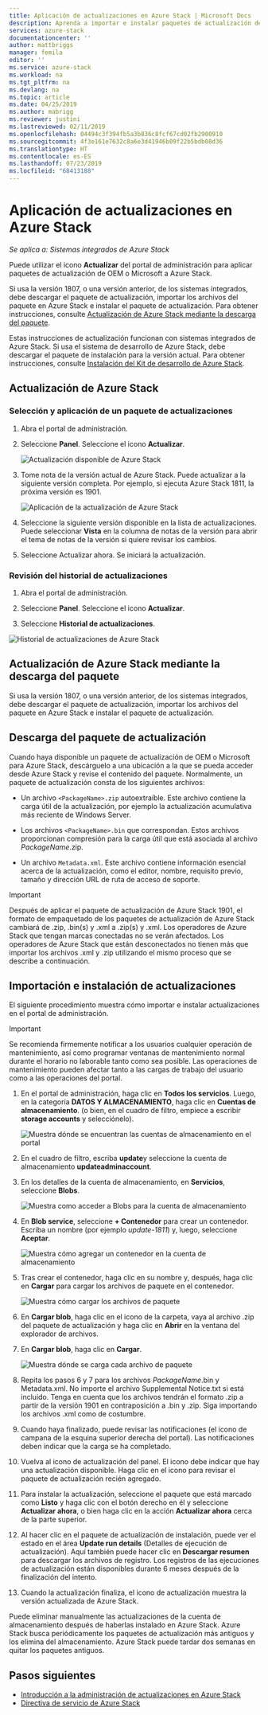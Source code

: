 ```yaml
---
title: Aplicación de actualizaciones en Azure Stack | Microsoft Docs
description: Aprenda a importar e instalar paquetes de actualización de Microsoft para un sistema integrado de Azure Stack.
services: azure-stack
documentationcenter: ''
author: mattbriggs
manager: femila
editor: ''
ms.service: azure-stack
ms.workload: na
ms.tgt_pltfrm: na
ms.devlang: na
ms.topic: article
ms.date: 04/25/2019
ms.author: mabrigg
ms.reviewer: justini
ms.lastreviewed: 02/11/2019
ms.openlocfilehash: 04494c3f394fb5a3b836c8fcf67cd02fb2900910
ms.sourcegitcommit: 4f3e161e7632c8a6e3d41946b09f22b5bdb08d36
ms.translationtype: HT
ms.contentlocale: es-ES
ms.lasthandoff: 07/23/2019
ms.locfileid: "68413188"
---
```

# <a name="apply-updates-in-azure-stack"></a>Aplicación de actualizaciones en Azure Stack

*Se aplica a: Sistemas integrados de Azure Stack*

Puede utilizar el icono **Actualizar** del portal de administración para aplicar paquetes de actualización de OEM o Microsoft a Azure Stack.

Si usa la versión 1807, o una versión anterior, de los sistemas integrados, debe descargar el paquete de actualización, importar los archivos del paquete en Azure Stack e instalar el paquete de actualización. Para obtener instrucciones, consulte [Actualización de Azure Stack mediante la descarga del paquete](#update-azure-stack-by-downloading-the-package).

Estas instrucciones de actualización funcionan con sistemas integrados de Azure Stack. Si usa el sistema de desarrollo de Azure Stack, debe descargar el paquete de instalación para la versión actual. Para obtener instrucciones, consulte [Instalación del Kit de desarrollo de Azure Stack](../asdk/asdk-install.md).

## <a name="update-azure-stack"></a>Actualización de Azure Stack

### <a name="select-and-apply-an-update-package"></a>Selección y aplicación de un paquete de actualizaciones

1. Abra el portal de administración.

2. Seleccione **Panel**. Seleccione el icono **Actualizar**.

    ![Actualización disponible de Azure Stack](media/azure-stack-apply-updates/azure-stack-updates-1901-dashboard.png)

3. Tome nota de la versión actual de Azure Stack. Puede actualizar a la siguiente versión completa. Por ejemplo, si ejecuta Azure Stack 1811, la próxima versión es 1901.

    ![Aplicación de la actualización de Azure Stack](media/azure-stack-apply-updates/azure-stack-updates-1901-updateavailable.png)

4. Seleccione la siguiente versión disponible en la lista de actualizaciones. Puede seleccionar **Vista** en la columna de notas de la versión para abrir el tema de notas de la versión si quiere revisar los cambios.

5. Seleccione Actualizar ahora. Se iniciará la actualización.

### <a name="review-update-history"></a>Revisión del historial de actualizaciones

1. Abra el portal de administración.

2. Seleccione **Panel**. Seleccione el icono **Actualizar**.

3. Seleccione **Historial de actualizaciones**.

![Historial de actualizaciones de Azure Stack](media/azure-stack-apply-updates/azure-stack-update-history.PNG)

## <a name="update-azure-stack-by-downloading-the-package"></a>Actualización de Azure Stack mediante la descarga del paquete

Si usa la versión 1807, o una versión anterior, de los sistemas integrados, debe descargar el paquete de actualización, importar los archivos del paquete en Azure Stack e instalar el paquete de actualización.

## <a name="download-the-update-package"></a>Descarga del paquete de actualización

Cuando haya disponible un paquete de actualización de OEM o Microsoft para Azure Stack, descárguelo a una ubicación a la que se pueda acceder desde Azure Stack y revise el contenido del paquete. Normalmente, un paquete de actualización consta de los siguientes archivos:

- Un archivo `<PackageName>.zip` autoextraíble. Este archivo contiene la carga útil de la actualización, por ejemplo la actualización acumulativa más reciente de Windows Server.

- Los archivos `<PackageName>.bin` que correspondan. Estos archivos proporcionan compresión para la carga útil que está asociada al archivo *PackageName*.zip.

- Un archivo `Metadata.xml`. Este archivo contiene información esencial acerca de la actualización, como el editor, nombre, requisito previo, tamaño y dirección URL de ruta de acceso de soporte.

> [!IMPORTANT]  
> Después de aplicar el paquete de actualización de Azure Stack 1901, el formato de empaquetado de los paquetes de actualización de Azure Stack cambiará de .zip, .bin(s) y .xml a .zip(s) y .xml. Los operadores de Azure Stack que tengan marcas conectadas no se verán afectados. Los operadores de Azure Stack que están desconectados no tienen más que importar los archivos .xml y .zip utilizando el mismo proceso que se describe a continuación.

## <a name="import-and-install-updates"></a>Importación e instalación de actualizaciones

El siguiente procedimiento muestra cómo importar e instalar actualizaciones en el portal de administración.

> [!IMPORTANT]  
> Se recomienda firmemente notificar a los usuarios cualquier operación de mantenimiento, así como programar ventanas de mantenimiento normal durante el horario no laborable tanto como sea posible. Las operaciones de mantenimiento pueden afectar tanto a las cargas de trabajo del usuario como a las operaciones del portal.

1. En el portal de administración, haga clic en **Todos los servicios**. Luego, en la categoría **DATOS Y ALMACENAMIENTO**, haga clic en **Cuentas de almacenamiento**. (o bien, en el cuadro de filtro, empiece a escribir **storage accounts** y selecciónelo).

    ![Muestra dónde se encuentran las cuentas de almacenamiento en el portal](media/azure-stack-apply-updates/ApplyUpdates1.png)

2. En el cuadro de filtro, escriba **update**y seleccione la cuenta de almacenamiento **updateadminaccount**.

3. En los detalles de la cuenta de almacenamiento, en **Servicios**, seleccione **Blobs**.
 
    ![Muestra como acceder a Blobs para la cuenta de almacenamiento](media/azure-stack-apply-updates/ApplyUpdates3.png) 

4. En **Blob service**, seleccione **+ Contenedor** para crear un contenedor. Escriba un nombre (por ejemplo *update-1811*) y, luego, seleccione **Aceptar**.
 
     ![Muestra cómo agregar un contenedor en la cuenta de almacenamiento](media/azure-stack-apply-updates/ApplyUpdates4.png)

5. Tras crear el contenedor, haga clic en su nombre y, después, haga clic en **Cargar** para cargar los archivos de paquete en el contenedor.
 
    ![Muestra cómo cargar los archivos de paquete](media/azure-stack-apply-updates/ApplyUpdates5.png)

6. En **Cargar blob**, haga clic en el icono de la carpeta, vaya al archivo .zip del paquete de actualización y haga clic en **Abrir** en la ventana del explorador de archivos.
  
7. En **Cargar blob**, haga clic en **Cargar**.
  
    ![Muestra dónde se carga cada archivo de paquete](media/azure-stack-apply-updates/ApplyUpdates6.png)

8. Repita los pasos 6 y 7 para los archivos *PackageName*.bin y Metadata.xml. No importe el archivo Supplemental Notice.txt si está incluido. Tenga en cuenta que los archivos tendrán el formato .zip a partir de la versión 1901 en contraposición a .bin y .zip. Siga importando los archivos .xml como de costumbre.

9. Cuando haya finalizado, puede revisar las notificaciones (el icono de campana de la esquina superior derecha del portal). Las notificaciones deben indicar que la carga se ha completado.
10. Vuelva al icono de actualización del panel. El icono debe indicar que hay una actualización disponible. Haga clic en el icono para revisar el paquete de actualización recién agregado.
11. Para instalar la actualización, seleccione el paquete que está marcado como **Listo** y haga clic con el botón derecho en él y seleccione **Actualizar ahora**, o bien haga clic en la acción **Actualizar ahora** cerca de la parte superior.
12. Al hacer clic en el paquete de actualización de instalación, puede ver el estado en el área **Update run details** (Detalles de ejecución de actualización). Aquí también puede hacer clic en **Descargar resumen** para descargar los archivos de registro. Los registros de las ejecuciones de actualización están disponibles durante 6 meses después de la finalización del intento. 
13. Cuando la actualización finaliza, el icono de actualización muestra la versión actualizada de Azure Stack.

Puede eliminar manualmente las actualizaciones de la cuenta de almacenamiento después de haberlas instalado en Azure Stack. Azure Stack busca periódicamente los paquetes de actualización más antiguos y los elimina del almacenamiento. Azure Stack puede tardar dos semanas en quitar los paquetes antiguos.

## <a name="next-steps"></a>Pasos siguientes

- [Introducción a la administración de actualizaciones en Azure Stack](azure-stack-updates.md)
- [Directiva de servicio de Azure Stack](azure-stack-servicing-policy.md)
